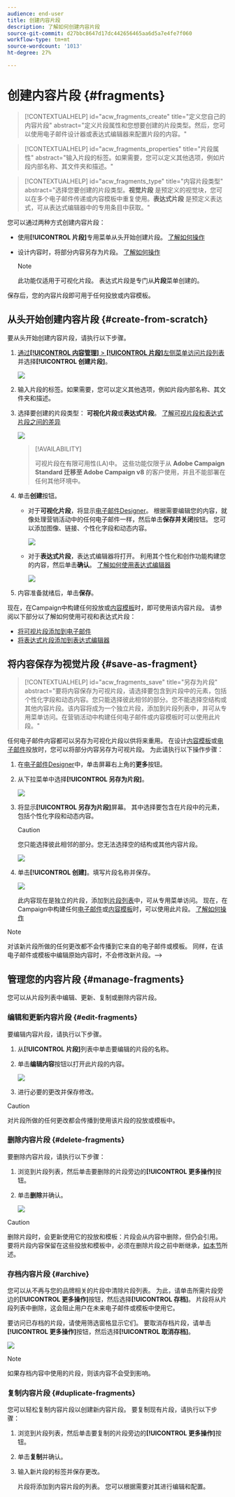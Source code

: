 ```yaml
---
audience: end-user
title: 创建内容片段
description: 了解如何创建内容片段
source-git-commit: d27bbc8647d17dc442656465aa6d5a7e4fe7f060
workflow-type: tm+mt
source-wordcount: '1013'
ht-degree: 27%

---
```



# 创建内容片段 {#fragments}

>[!CONTEXTUALHELP]
>id="acw_fragments_create"
>title="定义您自己的内容片段"
>abstract="定义片段属性和您想要创建的片段类型。然后，您可以使用电子邮件设计器或表达式编辑器来配置片段的内容。"

<!-- pas vu dans l'UI-->

>[!CONTEXTUALHELP]
>id="acw_fragments_properties"
>title="片段属性"
>abstract="输入片段的标签。如果需要，您可以定义其他选项，例如片段内部名称、其文件夹和描述。"

>[!CONTEXTUALHELP]
>id="acw_fragments_type"
>title="内容片段类型"
>abstract="选择您要创建的片段类型。**视觉片段** 是预定义的视觉块，您可以在多个电子邮件传递或内容模板中重复使用。**表达式片段** 是预定义表达式，可从表达式编辑器中的专用条目中获取。"

您可以通过两种方式创建内容片段：

* 使用&#x200B;**[!UICONTROL 片段]**&#x200B;专用菜单从头开始创建片段。 [了解如何操作](#create-from-scratch)
* 设计内容时，将部分内容另存为片段。 [了解如何操作](#save-as-fragment)

  >[!NOTE]
  >
  >此功能仅适用于可视化片段。 表达式片段是专门从&#x200B;**片段**&#x200B;菜单创建的。

保存后，您的内容片段即可用于任何投放或内容模板。

## 从头开始创建内容片段 {#create-from-scratch}

要从头开始创建内容片段，请执行以下步骤。

1. [通过&#x200B;**[!UICONTROL 内容管理]** > **[!UICONTROL 片段]**&#x200B;左侧菜单访问片段列表](#access-manage-fragments)并选择&#x200B;**[!UICONTROL 创建片段]**。

   ![](assets/fragments-list.png)

1. 输入片段的标签。如果需要，您可以定义其他选项，例如片段内部名称、其文件夹和描述。

1. 选择要创建的片段类型： **可视化片段**&#x200B;或&#x200B;**表达式片段**。 [了解可视片段和表达式片段之间的差异](fragments.md)

   ![](assets/fragment-create.png)

   >[!AVAILABILITY]
   >
   >可视片段在有限可用性(LA)中。 这些功能仅限于从 **Adobe Campaign Standard 迁移至 Adobe Campaign v8** 的客户使用，并且不能部署在任何其他环境中。

1. 单击&#x200B;**创建**&#x200B;按钮。

   * 对于&#x200B;**可视化片段**，将显示[电子邮件Designer](../email/get-started-email-designer.md)。 根据需要编辑您的内容，就像处理营销活动中的任何电子邮件一样，然后单击&#x200B;**保存并关闭**&#x200B;按钮。 您可以添加图像、链接、个性化字段和动态内容。

     ![](assets/fragment-designer.png)

   * 对于&#x200B;**表达式片段**，表达式编辑器将打开。 利用其个性化和创作功能构建您的内容，然后单击&#x200B;**确认**。 [了解如何使用表达式编辑器](../personalization/personalize.md)

     ![](assets/fragment-expression.png)

1. 内容准备就绪后，单击&#x200B;**保存**。

现在，在Campaign中构建任何投放或[内容模板](../email/use-email-templates.md)时，即可使用该内容片段。 请参阅以下部分以了解如何使用可视和表达式片段：
* [将可视片段添加到电子邮件](use-visual-fragments.md)
* [将表达式片段添加到表达式编辑器](use-expression-fragments.md)

## 将内容保存为视觉片段 {#save-as-fragment}

>[!CONTEXTUALHELP]
>id="acw_fragments_save"
>title="另存为片段"
>abstract="要将内容保存为可视片段，请选择要包含到片段中的元素，包括个性化字段和动态内容。您只能选择彼此相邻的部分。您不能选择空结构或其他内容片段。该内容将成为一个独立片段，添加到片段列表中，并可从专用菜单访问。在营销活动中构建任何电子邮件或内容模板时可以使用此片段。"

<!--pas vu dans l'UI-->

任何电子邮件内容都可以另存为可视化片段以供将来重用。 在设计[内容模板](../email/use-email-templates.md)或[电子邮件](../email/get-started-email-designer.md)投放时，您可以将部分内容另存为可视片段。 为此请执行以下操作步骤：

1. 在[电子邮件Designer](../email/get-started-email-designer.md)中，单击屏幕右上角的&#x200B;**更多**&#x200B;按钮。

1. 从下拉菜单中选择&#x200B;**[!UICONTROL 另存为片段]**。

   ![](assets/fragment-save-as.png)

1. 将显示&#x200B;**[!UICONTROL 另存为片段]**&#x200B;屏幕。 其中选择要包含在片段中的元素，包括个性化字段和动态内容。

   >[!CAUTION]
   >
   >您只能选择彼此相邻的部分。您无法选择空的结构或其他内容片段。

   ![](assets/fragment-save-as-screen.png)

1. 单击&#x200B;**[!UICONTROL 创建]**。填写片段名称并保存。

   ![](assets/fragment-save-confirm.png)

   此内容现在是独立的片段，添加到[片段列表](#manage-fragments)中，可从专用菜单访问。 现在，在Campaign中构建任何[电子邮件](../email/get-started-email-designer.md)或[内容模板](../email/use-email-templates.md)时，可以使用此片段。 [了解如何操作](../content/use-visual-fragments.md)

>[!NOTE]
>
>对该新片段所做的任何更改都不会传播到它来自的电子邮件或模板。 同样，在该电子邮件或模板中编辑原始内容时，不会修改新片段。—>

## 管理您的内容片段 {#manage-fragments}

您可以从片段列表中编辑、更新、复制或删除内容片段。

### 编辑和更新内容片段 {#edit-fragments}

要编辑内容片段，请执行以下步骤。

1. 从&#x200B;**[!UICONTROL 片段]**&#x200B;列表中单击要编辑的片段的名称。
1. 单击&#x200B;**编辑内容**&#x200B;按钮以打开此片段的内容。

   ![](assets/fragment-edit-content.png)

1. 进行必要的更改并保存修改。

>[!CAUTION]
>
>对片段所做的任何更改都会传播到使用该片段的投放或模板中。

### 删除内容片段 {#delete-fragments}

要删除内容片段，请执行以下步骤：

1. 浏览到片段列表，然后单击要删除的片段旁边的&#x200B;**[!UICONTROL 更多操作]**&#x200B;按钮。
1. 单击&#x200B;**删除**&#x200B;并确认。

   ![](assets/fragment-list-more-actions.png)

>[!CAUTION]
>
>删除片段时，会更新使用它的投放和模板：片段会从内容中删除，但仍会引用。 要将片段内容保留在这些投放和模板中，必须在删除片段之前中断继承，[如本节](use-visual-fragments.md#break-inheritance)所述。

### 存档内容片段 {#archive}

您可以从不再与您的品牌相关的片段中清除片段列表。 为此，请单击所需片段旁边的&#x200B;**[!UICONTROL 更多操作]**&#x200B;按钮，然后选择&#x200B;**[!UICONTROL 存档]**。 片段将从片段列表中删除，这会阻止用户在未来电子邮件或模板中使用它。

要访问已存档的片段，请使用筛选窗格显示它们。 要取消存档片段，请单击&#x200B;**[!UICONTROL 更多操作]**&#x200B;按钮，然后选择&#x200B;**[!UICONTROL 取消存档]**。

![](assets/fragment-unarchive.png)

>[!NOTE]
>
>如果存档内容中使用的片段，则该内容不会受到影响。

### 复制内容片段 {#duplicate-fragments}

您可以轻松复制内容片段以创建新内容片段。 要复制现有片段，请执行以下步骤：

1. 浏览到片段列表，然后单击要复制的片段旁边的&#x200B;**[!UICONTROL 更多操作]**&#x200B;按钮。
1. 单击&#x200B;**复制**&#x200B;并确认。
1. 输入新片段的标签并保存更改。

   片段将添加到内容片段的列表。 您可以根据需要对其进行编辑和配置。
